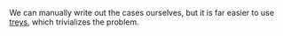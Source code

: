 We can manually write out the cases ourselves, but it is far easier to use [treys](https://pypi.org/project/treys/), which trivializes the problem.